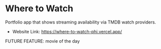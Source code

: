 # Where to Watch

Portfolio app that shows streaming availability via TMDB watch providers.

- Website Link:
https://where-to-watch-phi.vercel.app/


FUTURE FEATURE: movie of the day
